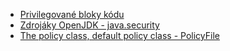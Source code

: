 
* [Privilegované bloky kódu](http://download.java.net/jdk8/docs/technotes/guides/security/doprivileged.html)
* [Zdrojáky OpenJDK - java.security](https://github.com/openjdk-mirror/jdk7u-jdk/tree/master/src/share/classes/java/security)
* [The policy class, default policy class - PolicyFile](http://docstore.mik.ua/orelly/java-ent/security/ch05_03.htm)

